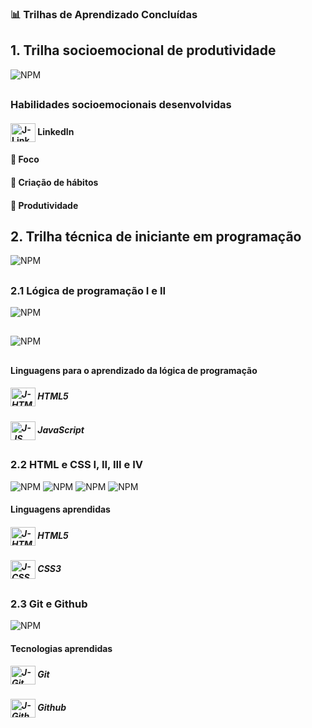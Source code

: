 ### 📊 Trilhas de Aprendizado Concluídas

## 1. Trilha socioemocional de produtividade

![NPM](https://github.com/jhonncamarg0/oracle-next-education/blob/main/Certificados/000.jpg)

##

### Habilidades socioemocionais desenvolvidas

#### <img align="center" alt="J-LinkedIn" height="30" width="40" src="https://cdn.jsdelivr.net/gh/devicons/devicon/icons/linkedin/linkedin-original.svg"> LinkedIn
#### 🎯 Foco
#### 📑 Criação de hábitos
#### 📖 Produtividade

## 2. Trilha técnica de iniciante em programação

![NPM](https://github.com/jhonncamarg0/oracle-next-education/blob/main/Certificados/008.jpg)

##

### 2.1 Lógica de programação I e II

![NPM](https://github.com/jhonncamarg0/oracle-next-education/blob/main/Certificados/001.jpg)

##

![NPM](https://github.com/jhonncamarg0/oracle-next-education/blob/main/Certificados/002.jpg)

##

#### Linguagens para o aprendizado da lógica de programação

##### <img align="center" alt="J-HTML" height="30" width="40" src="https://cdn.jsdelivr.net/gh/devicons/devicon/icons/html5/html5-original.svg"> HTML5
##### <img align="center" alt="J-JS" height="30" width="40" src="https://cdn.jsdelivr.net/gh/devicons/devicon/icons/javascript/javascript-original.svg"> JavaScript

##

### 2.2 HTML e CSS I, II, III e IV

![NPM](https://github.com/jhonncamarg0/oracle-next-education/blob/main/Certificados/003.jpg)
![NPM](https://github.com/jhonncamarg0/oracle-next-education/blob/main/Certificados/004.jpg)
![NPM](https://github.com/jhonncamarg0/oracle-next-education/blob/main/Certificados/005.jpg)
![NPM](https://github.com/jhonncamarg0/oracle-next-education/blob/main/Certificados/006.jpg)

#### Linguagens aprendidas

##### <img align="center" alt="J-HTML" height="30" width="40" src="https://cdn.jsdelivr.net/gh/devicons/devicon/icons/html5/html5-original.svg"> HTML5
##### <img align="center" alt="J-CSS" height="30" width="40" src="https://cdn.jsdelivr.net/gh/devicons/devicon/icons/css3/css3-original.svg"> CSS3

##

### 2.3 Git e Github

![NPM](https://github.com/jhonncamarg0/oracle-next-education/blob/main/Certificados/007.jpg)

#### Tecnologias aprendidas

##### <img align="center" alt="J-Git" height="30" width="40" src="https://cdn.jsdelivr.net/gh/devicons/devicon/icons/git/git-original.svg"> Git
##### <img align="center" alt="J-Github" height="30" width="40" src="https://cdn.jsdelivr.net/gh/devicons/devicon/icons/github/github-original.svg"> Github
